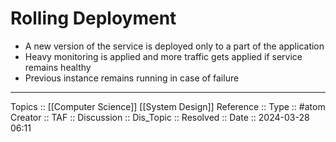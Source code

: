 # Rolling Deployment

- A new version of the service is deployed only to a part of the application
- Heavy monitoring is applied and more traffic gets applied if service remains healthy
- Previous instance remains running in case of failure

---
Topics :: [[Computer Science]] [[System Design]]
Reference ::
Type :: #atom
Creator ::
TAF ::
Discussion ::
Dis_Topic :: 
Resolved ::
Date :: 2024-03-28 06:11
